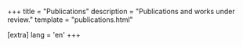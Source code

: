 +++
title = "Publications"
description = "Publications and works under review."
template = "publications.html"

[extra]
lang = 'en'
+++